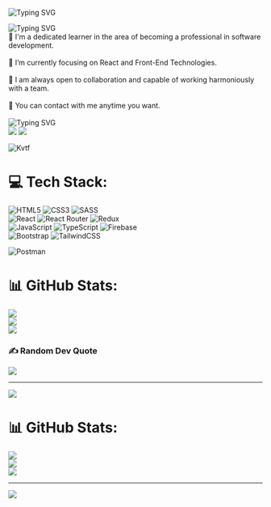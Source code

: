 ![Typing SVG](https://readme-typing-svg.herokuapp.com?font=Dancing+Script&size=30&center=true&duration=9000&pause=1500&color=cc3887&width=900&height=90&lines=+Welcome+to+my+Github+Profile+✨) 

![Typing SVG](https://readme-typing-svg.herokuapp.com?font=Dancing+Script&size=24&duration=8000&pause=400&color=cc3887&width=750&height=60&lines=💫+I'm+Hilal) <br> 
🎈 I'm a dedicated learner in the area of becoming a professional in software development.<br><br>
🎈 I’m currently focusing on React and Front-End Technologies.<br><br>
🎈 I am always open to collaboration and capable of working harmoniously with a team.<br><br>
📧 You can contact with me anytime you want. <br><br>
![Typing SVG](https://readme-typing-svg.herokuapp.com?font=Kalam&size=24&duration=6000&pause=30000&color=cc3887&width=1200&height=60&lines=📫+How+to+reach+me:)  <br>
<a href="mailto:hllkrg6@gmail.com"><img src="https://img.icons8.com/material-rounded/48/0000FF/new-post.png"/></a>
<a href="[https://www.linkedin.com/in/hilalkaragulmez/"><img src="https://img.icons8.com/color/48/0000FF/linkedin.png"/></a>


![Kvtf](https://github.com/hilalkrglmz/hilalkrglmz/assets/140657703/72c54015-e667-47c3-8a6d-0042a386ca67)<br>

# 💻 Tech Stack:
![HTML5](https://img.shields.io/badge/html5-%23E34F26.svg?style=for-the-badge&logo=html5&logoColor=white) 
![CSS3](https://img.shields.io/badge/css3-%231572B6.svg?style=for-the-badge&logo=css3&logoColor=white) 
![SASS](https://img.shields.io/badge/SASS-hotpink.svg?style=for-the-badge&logo=SASS&logoColor=white) </br>
![React](https://img.shields.io/badge/react-%2320232a.svg?style=for-the-badge&logo=react&logoColor=%2361DAFB) 
![React Router](https://img.shields.io/badge/React_Router-CA4245?style=for-the-badge&logo=react-router&logoColor=white) 
![Redux](https://img.shields.io/badge/redux-%23593d88.svg?style=for-the-badge&logo=redux&logoColor=white) </br>
![JavaScript](https://img.shields.io/badge/javascript-%23323330.svg?style=for-the-badge&logo=javascript&logoColor=%23F7DF1E) 
![TypeScript](https://img.shields.io/badge/typescript-%23007ACC.svg?style=for-the-badge&logo=typescript&logoColor=white) 
![Firebase](https://img.shields.io/badge/firebase-%23039BE5.svg?style=for-the-badge&logo=firebase) </br>
![Bootstrap](https://img.shields.io/badge/bootstrap-%23563D7C.svg?style=for-the-badge&logo=bootstrap&logoColor=white) 
![TailwindCSS](https://img.shields.io/badge/tailwindcss-%2338B2AC.svg?style=for-the-badge&logo=tailwind-css&logoColor=white) 	


![Postman](https://img.shields.io/badge/Postman-FF6C37?style=for-the-badge&logo=postman&logoColor=white) 

# 📊 GitHub Stats:
![](https://github-readme-stats.vercel.app/api?username=hilalkrglmz&theme=dark&hide_border=false&include_all_commits=false&count_private=false)<br/>
![](https://github-readme-streak-stats.herokuapp.com/?user=hilalkrglmz&theme=dark&hide_border=false)<br/>
![](https://github-readme-stats.vercel.app/api/top-langs/?username=hilalkrglmz&theme=dark&hide_border=false&include_all_commits=false&count_private=false&layout=compact)
### ✍️ Random Dev Quote
![](https://quotes-github-readme.vercel.app/api?type=horizontal&theme=tokyonight)

---
[![](https://visitcount.itsvg.in/api?id=hilalkrglmz&icon=0&color=0)](https://visitcount.itsvg.in)




 
# 📊 GitHub Stats:
![](https://github-readme-stats.vercel.app/api?username=hilalkrglmz&theme=dark&hide_border=false&include_all_commits=false&count_private=false)<br/>
![](https://github-readme-streak-stats.herokuapp.com/?user=hilalkrglmz&theme=dark&hide_border=false)<br/>
![](https://github-readme-stats.vercel.app/api/top-langs/?username=hilalkrglmz&theme=dark&hide_border=false&include_all_commits=false&count_private=false&layout=compact)

---
[![](https://visitcount.itsvg.in/api?id=hilalkrglmz&icon=0&color=0)](https://visitcount.itsvg.in)

<!-- Proudly created with GPRM ( https://gprm.itsvg.in ) -->
